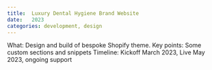 ```yaml
---
title:  Luxury Dental Hygiene Brand Website 
date:   2023
categories: development, design
---
```


What: Design and build of bespoke Shopify theme.
Key points: Some custom sections and snippets
Timeline: Kickoff March 2023, Live May 2023, ongoing support



